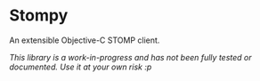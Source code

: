 # Stompy
An extensible Objective-C STOMP client.

*This library is a work-in-progress and has not been fully tested or documented. Use it at your own risk :p*
